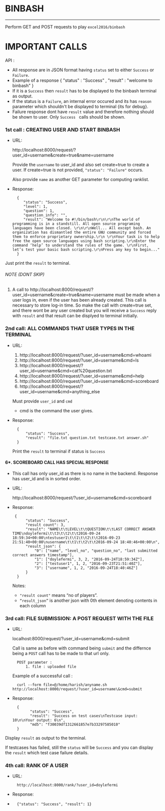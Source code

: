 # BINBASH #
----
  Perform GET and POST requests to play `excel2016/binbash`

  # IMPORTANT CALLS #

API :
* All response are in JSON format having `status` set to either `Success` or `Failure`.
* Example of a response { "status" : "Success" , "result" : "welcome to binbash" }
* If it is a `Success` then `result` has to be displayed to the binbash terminal as output.
* If the status is a `Failure`, an internal error occured and its has `reason` parameter which shouldn't be displayed to terminal {its for debug}.
* Failure response dont have `result` value and therefore nothing should be shown to user. Only `Success ` calls should be shown.

### 1st call :  CREATING USER AND START BINBASH
* URL:

    http://localhost:8000/request/?user_id=username&create=true&name=username

    Provide the `username` to user_id and also set create=true to create a user. If create=true is not provided, `"status": "Failure"` occurs.

    Also provide `name` as another GET parameter for computing ranklist.

* Response:

        {  
           "status": "Success",
           "level": 1,
           "question": 1,
           "question_info": "",
           "result": "Welcome to #!/bin/bash\r\n\r\nThe world of programming is in a standstill. All open source programing languages have been closed. \r\n\r\nWell... All except bash. An organization has dismantled the entire GNU community and forced them to enforce proprietary ownership.\r\n \r\nYour task is to help free the open source languages using bash scripting.\r\nEnter the command ‘help’ to understand the rules of the game. \r\nFirst, let’s test your basic bash scripting.\r\nPress any key to begin..."
        }

Just print the `result` to terminal.

###### NOTE (DONT SKIP)

1.  A call to http://localhost:8000/request/?user_id=username&create=true&name=username must be made when a user logs in, even if the user has been already created. This call is necessary to store log-in time. So make the call with create=true set, and there wont be any user created but you will receive a `Success` reply with `result` and that result can be displyed to terminal initially.

### 2nd call:  ALL COMMANDS THAT USER TYPES IN THE TERMINAL
* URL:

    1. http://localhost:8000/request/?user_id=username&cmd=whoami
    2. http://localhost:8000/request/?user_id=username&cmd=ls
    3. http://localhost:8000/request/?user_id=username&cmd=cat%20question.txt
    4. http://localhost:8000/request/?user_id=username&cmd=help
    5. http://localhost:8000/request/?user_id=username&cmd=scoreboard
    6. http://localhost:8000/request/?user_id=username&cmd=anything_else

    Must provide `user_id` and `cmd`
    * cmd is the command the user gives.

* Response:

        {
            "status": "Success",
            "result": "file.txt question.txt testcase.txt answer.sh"
        }

    Print the `result` to terminal if status is `Success`

#### 6*. SCOREBOARD CALL HAS SPECIAL RESPONSE

* This call has only user_id as there is no name in the backend. Response has user_id and is in sorted order.
* URL:

    http://localhost:8000/request/?user_id=username&cmd=scoreboard
* Response:

       {    
            "status": "Success",
            "result count": 3,
            "result": "NAME\t\tLEVEL\t\tQUESTION\t\tLAST CORRECT ANSWER TIME\ndoylefermi\t\t3\t\t2\t\t2016-09-24 18:59:34+00:00\ntestuser1\t\t1\t\t2\t\t2016-09-23 21:51:40+00:00\nusername\t\t1\t\t2\t\t2016-09-24 18:40:46+00:00\n",
            "result_json": {
                "0": ["name", "level_no", "question_no", "last submitted correct answers timestamp"],
                "1": ["doylefermi", 3, 2, "2016-09-24T18:59:34Z"],
                "2": ["testuser1", 1, 2, "2016-09-23T21:51:40Z"],
                "3": ["username", 1, 2, "2016-09-24T18:40:46Z"]
            }
        }

     Notes:
    *  `"result count"` means “no of players”.
    *  `“result_json”` is another json with 0th element denoting contents in each column

### 3rd call:  FILE SUBMISSION: A POST REQUEST WITH THE FILE
* URL:

    localhost:8000/request/?user_id=username&cmd=submit

    Call is same as before with command being `submit` and the differnce being a `POST` call has to be made to that url only.

        POST parameter :
            1. file : uploaded file

    Example of a successful call :

        curl --form file=@/home/harish/anyname.sh http://localhost:8000/request/?user_id=username\&cmd=submit
* Response:

        {
              "status": "Success",
              "result": "Success on test cases\nTestcase input: 10\n\nYour output: 6\n",
              "md5": "f30039df1312661857e7b33297585010"
        }

 Display `result` as output to the terminal.

 If testcases has failed, still the `status` will be `Success` and you can display the `result` which test case failure details.    

 ### 4th call:  RANK  OF A USER
 * URL:

         http://localhost:8000/rank/?user_id=doylefermi
* Response:
*
        {"status": "Success", "result": 1}
